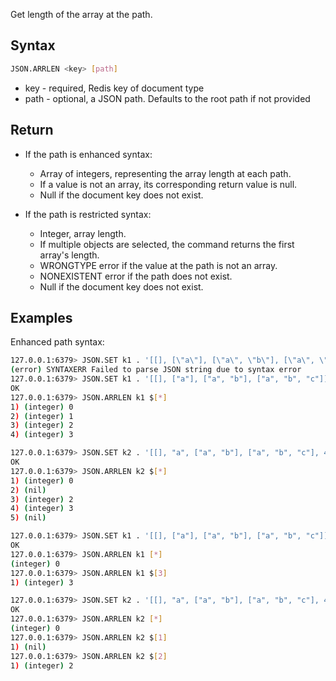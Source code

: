 Get length of the array at the path.

## Syntax

```bash
JSON.ARRLEN <key> [path]
```

* key - required, Redis key of document type
* path - optional, a JSON path. Defaults to the root path if not provided

## Return

* If the path is enhanced syntax:
    * Array of integers, representing the array length at each path.
    * If a value is not an array, its corresponding return value is null.
    * Null if the document key does not exist.

* If the path is restricted syntax:
    * Integer, array length.
    * If multiple objects are selected, the command returns the first array's length.
    * WRONGTYPE error if the value at the path is not an array.
    * NONEXISTENT error if the path does not exist.
    * Null if the document key does not exist.

## Examples

Enhanced path syntax:

```bash
127.0.0.1:6379> JSON.SET k1 . '[[], [\"a\"], [\"a\", \"b\"], [\"a\", \"b\", \"c\"]]'
(error) SYNTAXERR Failed to parse JSON string due to syntax error
127.0.0.1:6379> JSON.SET k1 . '[[], ["a"], ["a", "b"], ["a", "b", "c"]]'
OK
127.0.0.1:6379> JSON.ARRLEN k1 $[*]
1) (integer) 0
2) (integer) 1
3) (integer) 2
4) (integer) 3

127.0.0.1:6379> JSON.SET k2 . '[[], "a", ["a", "b"], ["a", "b", "c"], 4]'
OK
127.0.0.1:6379> JSON.ARRLEN k2 $[*]
1) (integer) 0
2) (nil)
3) (integer) 2
4) (integer) 3
5) (nil)
```

```bash
127.0.0.1:6379> JSON.SET k1 . '[[], ["a"], ["a", "b"], ["a", "b", "c"]]'
OK
127.0.0.1:6379> JSON.ARRLEN k1 [*]
(integer) 0
127.0.0.1:6379> JSON.ARRLEN k1 $[3]
1) (integer) 3

127.0.0.1:6379> JSON.SET k2 . '[[], "a", ["a", "b"], ["a", "b", "c"], 4]'
OK
127.0.0.1:6379> JSON.ARRLEN k2 [*]
(integer) 0
127.0.0.1:6379> JSON.ARRLEN k2 $[1]
1) (nil)
127.0.0.1:6379> JSON.ARRLEN k2 $[2]
1) (integer) 2
```
